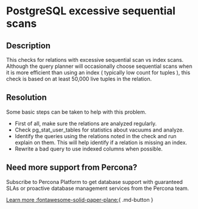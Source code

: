 # PostgreSQL excessive sequential scans 

## Description
This checks for relations with excessive sequential scan vs index scans. Although the query planner will occasionally choose sequential scans  when it is more efficient than using an index ( typically low count for tuples ), this check is based on at least 50,000 live tuples in the relation.


## Resolution
Some basic steps can be taken to help with this problem. 
- First of all, make sure the relations are analyzed regularly.  
- Check pg_stat_user_tables for statistics about vacuums and analyze. 
- Identify the queries using the relations noted in the check and run explain on them.  This will help identify if a relation is missing an index. 
- Rewrite a bad query to use indexed columns when possible.



## Need more support from Percona?

Subscribe to Percona Platform to get database support with guaranteed SLAs or proactive database management services from the Percona team.

[Learn more :fontawesome-solid-paper-plane:](https://per.co.na/subscribe){ .md-button }
